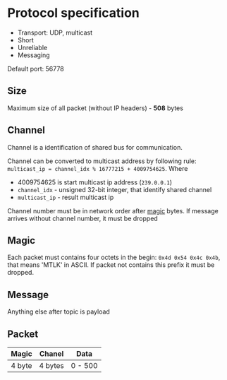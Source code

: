 
# Protocol specification

* Transport: UDP, multicast
* Short
* Unreliable
* Messaging

Default port: 56778

## Size

Maximum size of all packet (without IP headers) - **508** bytes

## Channel

Channel is a identification of shared bus for communication.

Channel can be converted to multicast address by following rule: `multicast_ip = channel_idx % 16777215 + 4009754625`.
Where 

* 4009754625 is start multicast ip address (`239.0.0.1`)
* `channel_idx` - unsigned 32-bit integer, that identify shared channel
* `multicast_ip` - result multicast ip

Channel number must be in network order after [magic](#magic) bytes. If message arrives without channel number, it must be dropped

## Magic

Each packet must contains four octets in the begin: `0x4d 0x54 0x4c 0x4b`, that means 'MTLK' in ASCII. If packet not contains this prefix it must be dropped.


## Message

Anything else after topic is payload


## Packet

| Magic  | Chanel   | Data
|--------|--------- |-----------|
| 4 byte | 4 bytes  | 0 - 500   |



